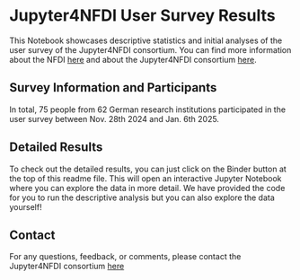# Jupyter4NFDI User Survey Results

This Notebook showcases descriptive statistics and initial analyses of
the user survey of the Jupyter4NFDI consortium. You can find more information about
the NFDI [here](https://www.nfdi.de/?lang=en) and about the Jupyter4NFDI consortium [here](https://nfdi-jupyter.de/).

## Survey Information and Participants

In total, 75 people from 62 German research institutions participated in the user survey between Nov. 28th 2024 and Jan. 6th 2025.

## Detailed Results

To check out the detailed results, you can just click on the Binder button at the top of this readme file. This will open
an interactive Jupyter Notebook where you can explore the data in more detail. We have provided the code for you to run the descriptive
analysis but you can also explore the data yourself!

## Contact

For any questions, feedback, or comments, please contact the Jupyter4NFDI consortium [here](jupyter4nfdi@lists.nfdi.de)
